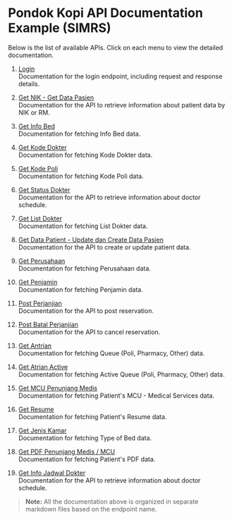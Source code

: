 # Pondok Kopi API Documentation Example (SIMRS)

Below is the list of available APIs. Click on each menu to view the detailed documentation.

1. [Login](./login.md)  
   Documentation for the login endpoint, including request and response details.

2. [Get NIK - Get Data Pasien](./getNik.md)  
   Documentation for the API to retrieve information about patient data by NIK or RM.

3. [Get Info Bed](./getInfoBed.md)  
   Documentation for fetching Info Bed data.

4. [Get Kode Dokter](./getKodeDokter.md)  
   Documentation for fetching Kode Dokter data.

5. [Get Kode Poli](./getKodePoli.md)  
   Documentation for fetching Kode Poli data.

6. [Get Status Dokter](./getStatusDokter.md)  
   Documentation for the API to retrieve information about doctor schedule.

7. [Get List Dokter](./getListDokter.md)  
   Documentation for fetching List Dokter data.

8. [Get Data Patient - Update dan Create Data Pasien](./getDataPasien.md)  
Documentation for the API to create or update patient data.

9. [Get Perusahaan](./getPerusahaan.md)  
Documentation for fetching Perusahaan data.

10. [Get Penjamin](./getPenjamin.md)  
Documentation for fetching Penjamin data.

11. [Post Perjanjian](./postPerjanjian.md)  
Documentation for the API to post reservation.

12. [Post Batal Perjanjian](./postBatalPerjanjian.md)  
Documentation for the API to cancel reservation.

13. [Get Antrian](./getAntrian.md)  
Documentation for fetching Queue (Poli, Pharmacy, Other) data.

14. [Get Atrian Active](./getAntrianActive.md)  
Documentation for fetching Active Queue (Poli, Pharmacy, Other) data.

15. [Get MCU Penunjang Medis](./getPenunjangMedisMcu.md)  
Documentation for fetching Patient's MCU - Medical Services data.

16. [Get Resume](./getResume.md)  
Documentation for fetching Patient's Resume data.

17. [Get Jenis Kamar](./getJenisKamar.md)  
Documentation for fetching Type of Bed data.

18. [Get PDF Penunjang Medis / MCU](./getPdfLab.md)  
Documentation for fetching Patient's PDF data.

19. [Get Info Jadwal Dokter](./getInfoJadwalDokter.md)  
Documentation for the API to retrieve information about doctor schedule.

> **Note:** All the documentation above is organized in separate markdown files based on the endpoint name.